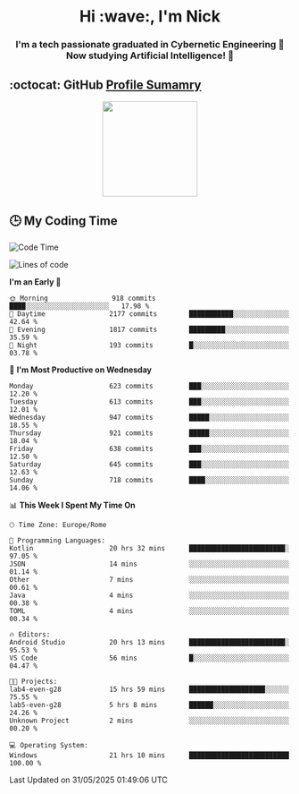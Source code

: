 <h1 align="center">Hi :wave:, I'm Nick</h1>

<h3 align="center">I'm a tech passionate graduated in Cybernetic Engineering 🤖<br>
Now studying Artificial Intelligence! 🧠</h3>


## :octocat: GitHub <a href="https://github.com/vn7n24fzkq/github-profile-summary-cards">Profile Sumamry</a>

<p align="center">
   <img style="height:170px;display:inline-block"  src="http://github-profile-summary-cards.vercel.app/api/cards/profile-details?username=CodeClimberNT&theme=github_dark" />
<!--    <img style="height:170px;display:inline-block"  src="http://github-profile-summary-cards.vercel.app/api/cards/repos-per-language?username=CodeClimberNT&theme=github_dark&exclude=" /> -->
</p>

 ## :clock3: My Coding Time 
 
<!--START_SECTION:waka-->
![Code Time](http://img.shields.io/badge/Code%20Time-591%20hrs%2016%20mins-blue)

![Lines of code](https://img.shields.io/badge/From%20Hello%20World%20I%27ve%20Written-5.2%20million%20lines%20of%20code-blue)

**I'm an Early 🐤** 

```text
🌞 Morning                918 commits         ████░░░░░░░░░░░░░░░░░░░░░   17.98 % 
🌆 Daytime                2177 commits        ███████████░░░░░░░░░░░░░░   42.64 % 
🌃 Evening                1817 commits        █████████░░░░░░░░░░░░░░░░   35.59 % 
🌙 Night                  193 commits         █░░░░░░░░░░░░░░░░░░░░░░░░   03.78 % 
```
📅 **I'm Most Productive on Wednesday** 

```text
Monday                   623 commits         ███░░░░░░░░░░░░░░░░░░░░░░   12.20 % 
Tuesday                  613 commits         ███░░░░░░░░░░░░░░░░░░░░░░   12.01 % 
Wednesday                947 commits         █████░░░░░░░░░░░░░░░░░░░░   18.55 % 
Thursday                 921 commits         █████░░░░░░░░░░░░░░░░░░░░   18.04 % 
Friday                   638 commits         ███░░░░░░░░░░░░░░░░░░░░░░   12.50 % 
Saturday                 645 commits         ███░░░░░░░░░░░░░░░░░░░░░░   12.63 % 
Sunday                   718 commits         ████░░░░░░░░░░░░░░░░░░░░░   14.06 % 
```


📊 **This Week I Spent My Time On** 

```text
🕑︎ Time Zone: Europe/Rome

💬 Programming Languages: 
Kotlin                   20 hrs 32 mins      ████████████████████████░   97.05 % 
JSON                     14 mins             ░░░░░░░░░░░░░░░░░░░░░░░░░   01.14 % 
Other                    7 mins              ░░░░░░░░░░░░░░░░░░░░░░░░░   00.61 % 
Java                     4 mins              ░░░░░░░░░░░░░░░░░░░░░░░░░   00.38 % 
TOML                     4 mins              ░░░░░░░░░░░░░░░░░░░░░░░░░   00.34 % 

🔥 Editors: 
Android Studio           20 hrs 13 mins      ████████████████████████░   95.53 % 
VS Code                  56 mins             █░░░░░░░░░░░░░░░░░░░░░░░░   04.47 % 

🐱‍💻 Projects: 
lab4-even-g28            15 hrs 59 mins      ███████████████████░░░░░░   75.55 % 
lab5-even-g28            5 hrs 8 mins        ██████░░░░░░░░░░░░░░░░░░░   24.26 % 
Unknown Project          2 mins              ░░░░░░░░░░░░░░░░░░░░░░░░░   00.20 % 

💻 Operating System: 
Windows                  21 hrs 10 mins      █████████████████████████   100.00 % 
```


 Last Updated on 31/05/2025 01:49:06 UTC
<!--END_SECTION:waka-->

